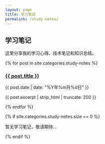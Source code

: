 ```yaml
---
layout: page
title: 学习笔记
permalink: /study-notes/
---
```


## 学习笔记

这里分享我的学习心得、技术笔记和知识总结。

{% for post in site.categories.study-notes %}
<article class="post">
  <h3><a href="{{ post.url }}">{{ post.title }}</a></h3>
  <p class="post-meta">{{ post.date | date: "%Y年%m月%d日" }}</p>
  <p>{{ post.excerpt | strip_html | truncate: 200 }}</p>
</article>
{% endfor %}

{% if site.categories.study-notes.size == 0 %}
<p>暂无学习笔记，敬请期待...</p>
{% endif %}
